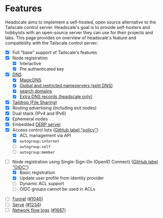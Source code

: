 # Features

Headscale aims to implement a self-hosted, open source alternative to the Tailscale control server. Headscale's goal is
to provide self-hosters and hobbyists with an open-source server they can use for their projects and labs. This page
provides on overview of headscale's feature and compatibility with the Tailscale control server:

- [x] Full "base" support of Tailscale's features
- [x] Node registration
    - [x] Interactive
    - [x] Pre authenticated key
- [x] [DNS](https://tailscale.com/kb/1054/dns)
    - [x] [MagicDNS](https://tailscale.com/kb/1081/magicdns)
    - [x] [Global and restricted nameservers (split DNS)](https://tailscale.com/kb/1054/dns#nameservers)
    - [x] [search domains](https://tailscale.com/kb/1054/dns#search-domains)
    - [x] [Extra DNS records (headscale only)](../ref/dns.md#setting-extra-dns-records)
- [x] [Taildrop (File Sharing)](https://tailscale.com/kb/1106/taildrop)
- [x] Routing advertising (including exit nodes)
- [x] Dual stack (IPv4 and IPv6)
- [x] Ephemeral nodes
- [x] Embedded [DERP server](https://tailscale.com/kb/1232/derp-servers)
- [x] Access control lists ([GitHub label "policy"](https://github.com/juanfont/headscale/labels/policy%20%F0%9F%93%9D))
    - [x] ACL management via API
    - [x] `autogroup:internet`
    - [ ] `autogroup:self`
    - [ ] `autogroup:member`
* [ ] Node registration using Single-Sign-On (OpenID Connect) ([GitHub label "OIDC"](https://github.com/juanfont/headscale/labels/OIDC))
    - [x] Basic registration
    - [x] Update user profile from identity provider
    - [ ] Dynamic ACL support
    - [ ] OIDC groups cannot be used in ACLs
- [ ] [Funnel](https://tailscale.com/kb/1223/funnel) ([#1040](https://github.com/juanfont/headscale/issues/1040))
- [ ] [Serve](https://tailscale.com/kb/1312/serve) ([#1234](https://github.com/juanfont/headscale/issues/1921))
- [ ] [Network flow logs](https://tailscale.com/kb/1219/network-flow-logs) ([#1687](https://github.com/juanfont/headscale/issues/1687))
